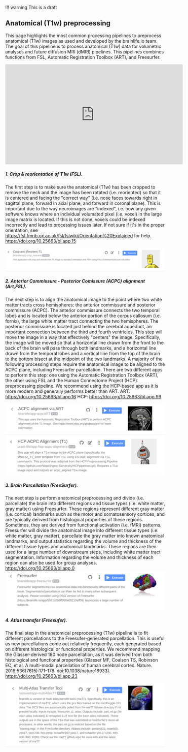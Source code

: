 !!! warning
    This is a draft

## Anatomical (T1w) preprocessing

This page highlights the most common processing pipelines to preprocess anatomical (T1w) images as used and developed by the brainlife.io team. The goal of this pipeline is to process anatomical (T1w) data for volumetric analyses and future diffusion MRI (dMRI) pipelines. This pipelines combines functions from FSL, Automatic Registration Toolbox (ART), and Freesurfer.

<iframe width="560" height="315" src="https://www.youtube.com/embed/hC0Ms3KWD8o" frameborder="0" allow="accelerometer; autoplay; encrypted-media; gyroscope; picture-in-picture" allowfullscreen></iframe>

##### 1. Crop & reorientation of T1w (FSL).

The first step is to make sure the anatomical (T1w) has been cropped to remove the neck and the image has been rotated (i.e. reoriented) so that it is centered and facing the "correct way" (i.e. nose faces towards right in sagittal plane, forward in axial plane, and forward in coronal plane). This is important due to the way neuroimages are "indexed", i.e. how any given software knows where an individual volumated pixel (i.e. voxel) in the large image matrix is located. If this is not done, voxels could be indexed incorrectly and lead to processing issues later. If not sure if it's in the proper orientation, see https://fsl.fmrib.ox.ac.uk/fsl/fslwiki/Orientation%20Explained for help.
https://doi.org/10.25663/bl.app.15

![crop-reorient](/docs/img/app.crop-reorient.bl.header.png)

##### 2. Anterior Commissure - Posterior Comissure (ACPC) alignment (Art,FSL).

The next step is to align the anatomical image to the point where two white matter tracts cross hemispheres: the anterior commissure and posterior commissure (ACPC). The anterior commissure connects the two temporal lobes and is located below the anterior portion of the corpus callosum (i.e. fornix), the large white matter tract connecting the two hemispheres. The posterior commissure is located just behind the cerebral aqueduct, an important connection between the third and fourth ventricles. This step will move the image in a way that effectively "centers" the image. Specifically, the image will be moved so that a horizontal line drawn from the front to the back of the brain will pass through both landmarks, and a horizontal line drawn from the temporal lobes and a vertical line from the top of the brain to the bottom bisect at the midpoint of the two landmarks. A majority of the following processing steps require the anatomical image to be aligned to the ACPC plane, including Freesurfer parcellation. There are two different apps to perform this step: one using the Automatic Registration Toolbox (ART), the other using FSL and the Human Connectome Project (HCP) preprocessing pipeline. We recommend using the HCP-based app as it is more modern and generally performs better than ART.
ART: https://doi.org/10.25663/bl.app.16
HCP: https://doi.org/10.25663/bl.app.99

![art](/docs/img/app.art.bl.header.png)
![hcp-acpc](/docs/img/app.hcp-acpc.bl.header.png)

##### 3. Brain Parcellation (FreeSurfer).

The next step is perform anatomical preprocessing and divide (i.e. parcellate) the brain into different regions and tissue types (i.e. white matter, gray matter) using Freesurfer. These regions represent different gray matter (i.e. cortical) landmarks such as the motor and somatosensory cortices, and are typically derived from histological properties of these regions. Sometimes, they are derived from functional activation (i.e. fMRI) patterns. Freesurfer will divide the anatomical image into different tissue types (i.e. white matter, gray matter), parcellate the gray matter into known anatomical landmarks, and output statistics regarding the volume and thickness of the different tissue types and anatomical landmarks. These regions are then used for a large number of downstream steps, including white matter tract segmentation. Information regarding the volume and thickness of each region can also be used for group analyses.
https://doi.org/10.25663/bl.app.0
![freesurfer](/docs/img/app.freesurfer.bl.header.png)

##### 4. Atlas transfer (Freesufer).

The final step in the anatomical preprocessing (T1w) pipeline is to fit different parcellations to the Freesufer-generated parcellation. This is useful as new parcellations come out relatively frequently, each generated based on different histological or functional properties. We recommend mapping the Glasser-derived 180 node parcellation, as it was derived from both histological and functional properties (Glasser MF, Coalson TS, Robinson EC, et al. A multi-modal parcellation of human cerebral cortex. Nature. 2016;536(7615):171–178. doi:10.1038/nature18933).
https://doi.org/10.25663/bl.app.23

![matt](/docs/img/app.matt.bl.header.png)


